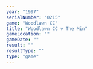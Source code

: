 ```yaml
---
year: "1997"
serialNumber: "0215" 
game: "Woodlawn CC"
title: "Woodlawn CC v The Min"
gameLocation: ""
gameDate: ""
result: ""
resultType: ""
type: "game"
---
```

